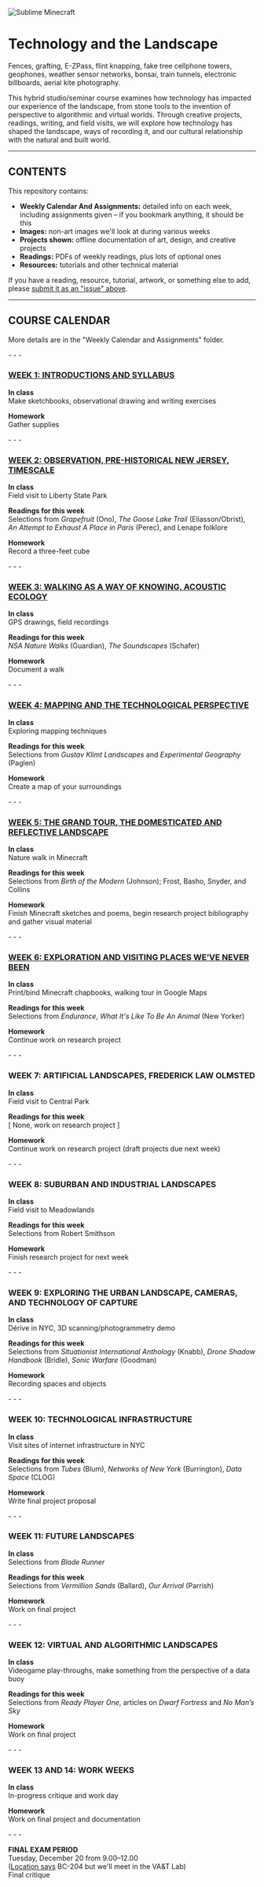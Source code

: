 ![Sublime Minecraft](https://github.com/jeffThompson/TechnologyAndTheLandscape/raw/master/Images/SublimeMinecraft.jpg)

# Technology and the Landscape

Fences, grafting, E-ZPass, flint knapping, fake tree cellphone towers, geophones, weather sensor networks, bonsai, train tunnels, electronic billboards, aerial kite photography.

This hybrid studio/seminar course examines how technology has impacted our experience of the landscape, from stone tools to the invention of perspective to algorithmic and virtual worlds. Through creative projects, readings, writing, and field visits, we will explore how technology has shaped the landscape, ways of recording it, and our cultural relationship with the natural and built world.

***

## CONTENTS  
This repository contains:

* **Weekly Calendar And Assignments:** detailed info on each week, including assignments given – if you bookmark anything, it should be this
* **Images:** non-art images we'll look at during various weeks
* **Projects shown:** offline documentation of art, design, and creative projects
* **Readings:** PDFs of weekly readings, plus lots of optional ones
* **Resources:** tutorials and other technical material

If you have a reading, resource, tutorial, artwork, or something else to add, please [submit it as an "issue" above](https://github.com/jeffThompson/TechnologyAndTheLandscape/issues/new).

***
 
## COURSE CALENDAR
More details are in the "Weekly Calendar and Assignments" folder.

\- \- \-

### [WEEK 1: INTRODUCTIONS AND SYLLABUS](https://github.com/jeffThompson/TechnologyAndTheLandscape/blob/master/WeeklyCalendarAndAssignments/Week01_IntroductionsAndSyllabus.md)  

**In class**   	
Make sketchbooks, observational drawing and writing exercises

**Homework**   	
Gather supplies

\- \- \-

### [WEEK 2: OBSERVATION, PRE-HISTORICAL NEW JERSEY, TIMESCALE](https://github.com/jeffThompson/TechnologyAndTheLandscape/blob/master/WeeklyCalendarAndAssignments/Week02_Observation.md)  

**In class**   	
Field visit to Liberty State Park

**Readings for this week**   	
Selections from *Grapefruit* (Ono), *The Goose Lake Trail* (Eliasson/Obrist), *An Attempt to Exhaust A Place in Paris* (Perec), and Lenape folklore

**Homework**   	
Record a three-feet cube

\- \- \-

### [WEEK 3: WALKING AS A WAY OF KNOWING, ACOUSTIC ECOLOGY](https://github.com/jeffThompson/TechnologyAndTheLandscape/blob/master/WeeklyCalendarAndAssignments/Week03_WalkingAsAWayOfKnowing.md)

**In class**   	
GPS drawings, field recordings

**Readings for this week**  
*NSA Nature Walks* (Guardian), *The Soundscapes* (Schafer)

**Homework**   	
Document a walk

\- \- \-

### [WEEK 4: MAPPING AND THE TECHNOLOGICAL PERSPECTIVE](https://github.com/jeffThompson/TechnologyAndTheLandscape/blob/master/WeeklyCalendarAndAssignments/Week04_Mapping.md)

**In class**   	
Exploring mapping techniques

**Readings for this week**   	
Selections from *Gustav Klimt Landscapes* and *Experimental Geography* (Paglen)

**Homework**   	
Create a map of your surroundings

\- \- \-

### [WEEK 5: THE GRAND TOUR, THE DOMESTICATED AND REFLECTIVE LANDSCAPE](https://github.com/jeffThompson/TechnologyAndTheLandscape/blob/master/WeeklyCalendarAndAssignments/Week05_DomesticatedAndReflectiveLandscape.md)  

**In class**   	
Nature walk in Minecraft

**Readings for this week**   	
Selections from *Birth of the Modern* (Johnson); Frost, Basho, Snyder, and Collins

**Homework**   	
Finish Minecraft sketches and poems, begin research project bibliography and gather visual material

\- \- \-

### [WEEK 6: EXPLORATION AND VISITING PLACES WE’VE NEVER BEEN](https://github.com/jeffThompson/TechnologyAndTheLandscape/blob/master/WeeklyCalendarAndAssignments/Week06_Exploration.md)  

**In class**   	
Print/bind Minecraft chapbooks, walking tour in Google Maps

**Readings for this week**   	
Selections from *Endurance*, *What It's Like To Be An Animal* (New Yorker)

**Homework**   	
Continue work on research project

\- \- \-

### WEEK 7: ARTIFICIAL LANDSCAPES, FREDERICK LAW OLMSTED    

**In class**   	
Field visit to Central Park

**Readings for this week**   	
[ None, work on research project ]

**Homework**   	
Continue work on research project (draft projects due next week)

\- \- \-

### WEEK 8: SUBURBAN AND INDUSTRIAL LANDSCAPES    

**In class**   	
Field visit to Meadowlands

**Readings for this week**   	
Selections from Robert Smithson

**Homework**   	
Finish research project for next week

\- \- \-

### WEEK 9: EXPLORING THE URBAN LANDSCAPE, CAMERAS, AND TECHNOLOGY OF CAPTURE    

**In class**   	
Dérive in NYC, 3D scanning/photogrammetry demo

**Readings for this week**   	
Selections from *Situationist International Anthology* (Knabb), *Drone Shadow Handbook* (Bridle), *Sonic Warfare* (Goodman)

**Homework**   	
Recording spaces and objects

\- \- \-

### WEEK 10: TECHNOLOGICAL INFRASTRUCTURE    

**In class**   	
Visit sites of internet infrastructure in NYC

**Readings for this week**   	
Selections from *Tubes* (Blum), *Networks of New York* (Burrington), *Data Space* (CLOG)

**Homework**   	
Write final project proposal

\- \- \-

### WEEK 11: FUTURE LANDSCAPES    

**In class**   	
Selections from *Blade Runner*

**Readings for this week**   	
Selections from *Vermillion Sands* (Ballard), *Our Arrival* (Parrish)

**Homework**   	
Work on final project

\- \- \-

### WEEK 12: VIRTUAL AND ALGORITHMIC LANDSCAPES    

**In class**   	
Videogame play-throughs, make something from the perspective of a data buoy

**Readings for this week**   	
Selections from *Ready Player One*, articles on *Dwarf Fortress* and *No Man’s Sky*

**Homework**   	
Work on final project

\- \- \-

### WEEK 13 AND 14: WORK WEEKS    

**In class**   	
In-progress critique and work day

**Homework**   	
Work on final project and documentation

\- \- \-

**FINAL EXAM PERIOD**  
Tuesday, December 20 from 9.00–12.00  
([Location says](https://www.stevens.edu/sites/stevens_edu/files/files/registrar/exam/2016F%20Final%20Exam%20Schedule.pdf) BC-204 but we'll meet in the VA&T Lab)  
Final critique
